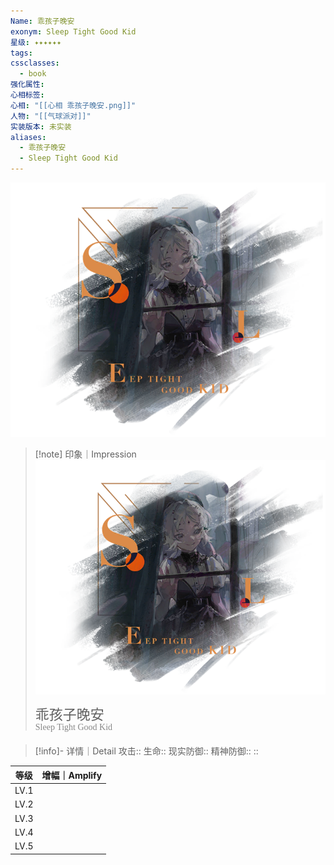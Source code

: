 ```yaml
---
Name: 乖孩子晚安
exonym: Sleep Tight Good Kid
星级: ✦✦✦✦✦✦
tags: 
cssclasses:
  - book
强化属性: 
心相标签: 
心相: "[[心相 乖孩子晚安.png]]"
人物: "[[气球派对]]"
实装版本: 未实装
aliases:
  - 乖孩子晚安
  - Sleep Tight Good Kid
---
```

![cover](assets/乖孩子晚安｜Sleep%20Tight%20Good%20Kid.assets/心相%20乖孩子晚安.png)

> [!note] 印象｜Impression
> ![心相 乖孩子晚安|inlL|300](assets/乖孩子晚安｜Sleep%20Tight%20Good%20Kid.assets/心相%20乖孩子晚安.png)
> <p style="font-family: '家族宋', sans-serif; font-size: 22px; line-height: 0.75; text-indent: 0;">乖孩子晚安<br><span style="font-family: serif; font-size: 14px; color: #888888;">Sleep Tight Good Kid</span></p>
> 
> 

> [!info]- 详情｜Detail
> 攻击:: 
> 生命:: 
> 现实防御:: 
> 精神防御:: 
> :: 

|  等级  | 增幅｜Amplify |
| :--: | :--------: |
| LV.1 |            |
| LV.2 |            |
| LV.3 |            |
| LV.4 |            |
| LV.5 |            |
